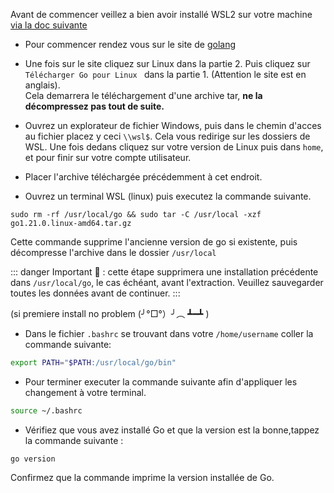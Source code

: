 Avant de commencer veillez a bien avoir installé WSL2 sur votre machine [via la doc suivante](https://github.com/Lyon-Ynov-Campus/Docs/blob/main/WSL2.md)

* Pour commencer rendez vous sur le site de [golang](https://golang.org/doc/install)

* Une fois sur le site cliquez sur Linux dans la partie 2. Puis cliquez sur `Télécharger Go pour Linux ` dans la partie 1. (Attention le site est en anglais).<br>
Cela demarrera le téléchargement d'une archive tar, **ne la décompressez pas tout de suite.**

* Ouvrez un explorateur de fichier Windows, puis dans le chemin d'acces au fichier placez y ceci ```\\wsl$```.
Cela vous redirige sur les dossiers de WSL.
Une fois dedans cliquez sur votre version de Linux puis dans `home`, et pour finir sur votre compte utilisateur.

* Placer l'archive téléchargée précédemment à cet endroit.

* Ouvrez un terminal WSL (linux) puis executez la commande suivante. 
```
sudo rm -rf /usr/local/go && sudo tar -C /usr/local -xzf go1.21.0.linux-amd64.tar.gz
```
Cette commande supprime l'ancienne version de go si existente, puis décompresse l'archive dans le dossier `/usr/local`

::: danger
Important 🚩 : cette étape supprimera une installation précédente dans ```/usr/local/go```, le cas échéant, avant l'extraction. Veuillez sauvegarder toutes les données avant de continuer.
:::

(si premiere install no problem (╯°□°）╯︵ ┻━┻ )

* Dans le fichier `.bashrc` se trouvant dans votre `/home/username` coller la commande suivante: 
``` bash
export PATH="$PATH:/usr/local/go/bin"
```

* Pour terminer executer la commande suivante afin d'appliquer les changement à votre terminal.
``` bash
source ~/.bashrc
```

* Vérifiez que vous avez installé Go et que la version est la bonne,tappez la commande suivante :
```
go version
```
Confirmez que la commande imprime la version installée de Go.
